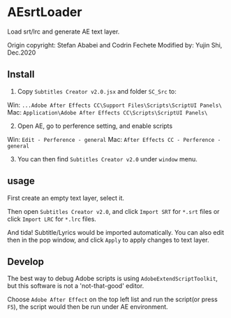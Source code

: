 # AEsrtLoader
Load srt/lrc and generate AE text layer.

Origin copyright: Stefan Ababei and Codrin Fechete
Modified by: Yujin Shi, Dec.2020

## Install
1. Copy `Subtitles Creator v2.0.jsx` and folder `SC_Src` to:

Win: `...Adobe After Effects CC\Support Files\Scripts\ScriptUI Panels\`
Mac: `Application\Adobe After Effects CC\Scripts\ScriptUI Panels\`

2. Open AE, go to perference setting, and enable scripts

Win: `Edit - Perference - general`
Mac: `After Effects CC - Perference - general`

3. You can then find `Subtitles Creator v2.0` under `window` menu.

## usage
First create an empty text layer, select it.

Then open `Subtitles Creator v2.0`, and click `Import SRT` for `*.srt` files or click `Import LRC` for `*.lrc` files.

And tida! Subtitle/Lyrics would be imported automatically. You can also edit then in the pop window, and click `Apply` to apply changes to text layer.

## Develop
The best way to debug Adobe scripts is using `AdobeExtendScriptToolkit`, but this software is not a 'not-that-good' editor.

Choose `Adobe After Effect` on the top left list and run the script(or press `F5`), the script would then be run under AE environment.
